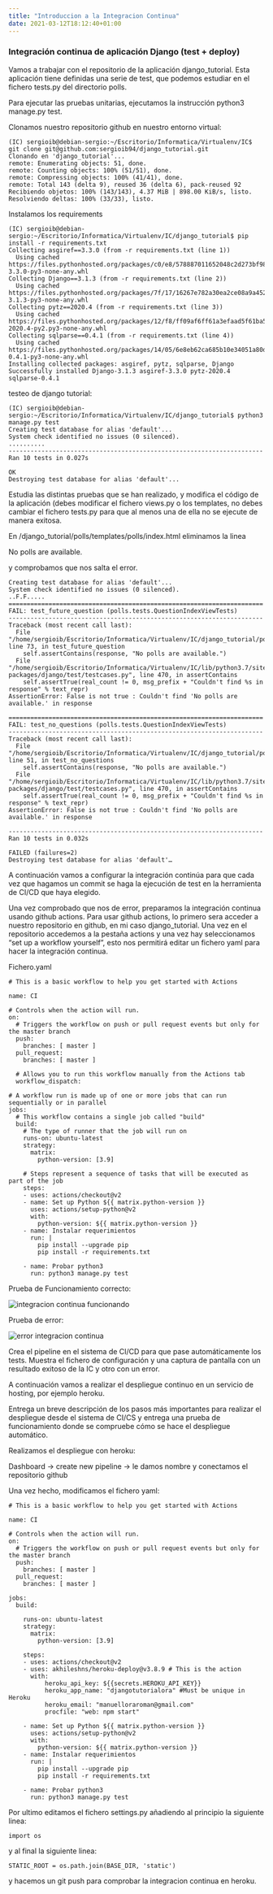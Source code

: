 ```yaml
---
title: "Introduccion a la Integracion Continua"
date: 2021-03-12T18:12:40+01:00
---
```


### **Integración continua de aplicación Django (test + deploy)** ###

Vamos a trabajar con el repositorio de la aplicación django_tutorial. Esta aplicación tiene definidas una serie de test, que podemos estudiar en el fichero tests.py del directorio polls.

Para ejecutar las pruebas unitarias, ejecutamos la instrucción python3 manage.py test.

Clonamos nuestro repositorio github en nuestro entorno virtual:

~~~
(IC) sergioib@debian-sergio:~/Escritorio/Informatica/Virtualenv/IC$ git clone git@github.com:sergioib94/django_tutorial.git
Clonando en 'django_tutorial'...
remote: Enumerating objects: 51, done.
remote: Counting objects: 100% (51/51), done.
remote: Compressing objects: 100% (41/41), done.
remote: Total 143 (delta 9), reused 36 (delta 6), pack-reused 92
Recibiendo objetos: 100% (143/143), 4.37 MiB | 898.00 KiB/s, listo.
Resolviendo deltas: 100% (33/33), listo.
~~~

Instalamos los requirements

~~~
(IC) sergioib@debian-sergio:~/Escritorio/Informatica/Virtualenv/IC/django_tutorial$ pip install -r requirements.txt
Collecting asgiref==3.3.0 (from -r requirements.txt (line 1))
  Using cached https://files.pythonhosted.org/packages/c0/e8/578887011652048c2d273bf98839a11020891917f3aa638a0bc9ac04d653/asgiref-3.3.0-py3-none-any.whl
Collecting Django==3.1.3 (from -r requirements.txt (line 2))
  Using cached https://files.pythonhosted.org/packages/7f/17/16267e782a30ea2ce08a9a452c1db285afb0ff226cfe3753f484d3d65662/Django-3.1.3-py3-none-any.whl
Collecting pytz==2020.4 (from -r requirements.txt (line 3))
  Using cached https://files.pythonhosted.org/packages/12/f8/ff09af6ff61a3efaad5f61ba5facdf17e7722c4393f7d8a66674d2dbd29f/pytz-2020.4-py2.py3-none-any.whl
Collecting sqlparse==0.4.1 (from -r requirements.txt (line 4))
  Using cached https://files.pythonhosted.org/packages/14/05/6e8eb62ca685b10e34051a80d7ea94b7137369d8c0be5c3b9d9b6e3f5dae/sqlparse-0.4.1-py3-none-any.whl
Installing collected packages: asgiref, pytz, sqlparse, Django
Successfully installed Django-3.1.3 asgiref-3.3.0 pytz-2020.4 sqlparse-0.4.1
~~~

testeo de django tutorial:

~~~
(IC) sergioib@debian-sergio:~/Escritorio/Informatica/Virtualenv/IC/django_tutorial$ python3 manage.py test
Creating test database for alias 'default'...
System check identified no issues (0 silenced).
..........
----------------------------------------------------------------------
Ran 10 tests in 0.027s

OK
Destroying test database for alias 'default'...
~~~

Estudia las distintas pruebas que se han realizado, y modifica el código de la aplicación (debes modificar el fichero views.py o los templates, no debes cambiar el fichero tests.py para que al menos una de ella no se ejecute de manera exitosa.

En /django_tutorial/polls/templates/polls/index.html eliminamos la linea <p>No polls are available.</p> y comprobamos que nos salta el error.

~~~
Creating test database for alias 'default'...
System check identified no issues (0 silenced).
..F.F.....
======================================================================
FAIL: test_future_question (polls.tests.QuestionIndexViewTests)
----------------------------------------------------------------------
Traceback (most recent call last):
  File "/home/sergioib/Escritorio/Informatica/Virtualenv/IC/django_tutorial/polls/tests.py", line 73, in test_future_question
    self.assertContains(response, "No polls are available.")
  File "/home/sergioib/Escritorio/Informatica/Virtualenv/IC/lib/python3.7/site-packages/django/test/testcases.py", line 470, in assertContains
    self.assertTrue(real_count != 0, msg_prefix + "Couldn't find %s in response" % text_repr)
AssertionError: False is not true : Couldn't find 'No polls are available.' in response

======================================================================
FAIL: test_no_questions (polls.tests.QuestionIndexViewTests)
----------------------------------------------------------------------
Traceback (most recent call last):
  File "/home/sergioib/Escritorio/Informatica/Virtualenv/IC/django_tutorial/polls/tests.py", line 51, in test_no_questions
    self.assertContains(response, "No polls are available.")
  File "/home/sergioib/Escritorio/Informatica/Virtualenv/IC/lib/python3.7/site-packages/django/test/testcases.py", line 470, in assertContains
    self.assertTrue(real_count != 0, msg_prefix + "Couldn't find %s in response" % text_repr)
AssertionError: False is not true : Couldn't find 'No polls are available.' in response

----------------------------------------------------------------------
Ran 10 tests in 0.032s

FAILED (failures=2)
Destroying test database for alias 'default'…
~~~

A continuación vamos a configurar la integración continúa para que cada vez que hagamos un commit se haga la ejecución de test en la herramienta de CI/CD que haya elegido.

Una vez comprobado que nos de error, preparamos la integración continua usando github actions. Para usar github actions, lo primero sera acceder a nuestro repositorio en github, en mi caso django_tutorial. Una vez en el repositorio accedemos a la pestaña actions y una vez hay seleccionamos “set up a workflow yourself”, esto nos permitirá editar un fichero yaml para hacer la integración continua.

Fichero.yaml

~~~
# This is a basic workflow to help you get started with Actions

name: CI

# Controls when the action will run. 
on:
  # Triggers the workflow on push or pull request events but only for the master branch
  push:
    branches: [ master ]
  pull_request:
    branches: [ master ]

  # Allows you to run this workflow manually from the Actions tab
  workflow_dispatch:

# A workflow run is made up of one or more jobs that can run sequentially or in parallel
jobs:
  # This workflow contains a single job called "build"
  build:
    # The type of runner that the job will run on
    runs-on: ubuntu-latest
    strategy:
      matrix:
        python-version: [3.9]

    # Steps represent a sequence of tasks that will be executed as part of the job
    steps:
    - uses: actions/checkout@v2
    - name: Set up Python ${{ matrix.python-version }}
      uses: actions/setup-python@v2
      with:
        python-version: ${{ matrix.python-version }}
    - name: Instalar requerimientos
      run: |
        pip install --upgrade pip
        pip install -r requirements.txt
      
    - name: Probar python3
      run: python3 manage.py test
~~~

Prueba de Funcionamiento correcto:

![integracion continua funcionando](/integracion-continua/buen_ic.png)

Prueba de error:

![error integracion continua](/integracion-continua/error_ic.png)

Crea el pipeline en el sistema de CI/CD para que pase automáticamente los tests. Muestra el fichero de configuración y una captura de pantalla con un resultado exitoso de la IC y otro con un error.

A continuación vamos a realizar el despliegue continuo en un servicio de hosting, por ejemplo heroku.

Entrega un breve descripción de los pasos más importantes para realizar el despliegue desde el sistema de CI/CS y entrega una prueba de funcionamiento donde se compruebe cómo se hace el despliegue automático.

Realizamos el despliegue con heroku:

Dashboard → create new pipeline → le damos nombre y conectamos el repositorio github

Una vez hecho, modificamos el fichero yaml:

~~~
# This is a basic workflow to help you get started with Actions

name: CI

# Controls when the action will run. 
on:
  # Triggers the workflow on push or pull request events but only for the master branch
  push:
    branches: [ master ]
  pull_request:
    branches: [ master ]

jobs:
  build:

    runs-on: ubuntu-latest
    strategy:
      matrix:
        python-version: [3.9]

    steps:
    - uses: actions/checkout@v2
    - uses: akhileshns/heroku-deploy@v3.8.9 # This is the action
      with:
          heroku_api_key: ${{secrets.HEROKU_API_KEY}}
          heroku_app_name: "djangotutorialora" #Must be unique in Heroku
          heroku_email: "manuelloraroman@gmail.com"
          procfile: "web: npm start"    

    - name: Set up Python ${{ matrix.python-version }}
      uses: actions/setup-python@v2
      with:
        python-version: ${{ matrix.python-version }}
    - name: Instalar requerimientos
      run: |
        pip install --upgrade pip
        pip install -r requirements.txt
      
    - name: Probar python3
      run: python3 manage.py test
~~~

Por ultimo editamos el fichero settings.py añadiendo al principio la siguiente linea:

~~~
import os
~~~

y al final la siguiente linea:

~~~
STATIC_ROOT = os.path.join(BASE_DIR, 'static')
~~~

y hacemos un git push para comprobar la integracion continua en heroku.